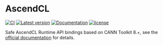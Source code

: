 ﻿# AscendCL

[![CI](https://github.com/InfiniTensor/ascendcl/actions/workflows/build.yml/badge.svg?branch=main)](https://github.com/InfiniTensor/ascendcl/actions)
[![Latest version](https://img.shields.io/crates/v/ascendcl.svg)](https://crates.io/crates/ascendcl)
[![Documentation](https://docs.rs/ascendcl/badge.svg)](https://docs.rs/ascendcl)
[![license](https://img.shields.io/github/license/InfiniTensor/ascendcl)](https://mit-license.org/)

Safe AscendCL Runtime API bindings based on CANN Toolkit 8.+, see the [official documentation](https://www.hiascend.com/document/detail/zh/CANNCommunityEdition/800alpha001/apiref/appdevgapi/aclcppdevg_03_0004.html) for details.
